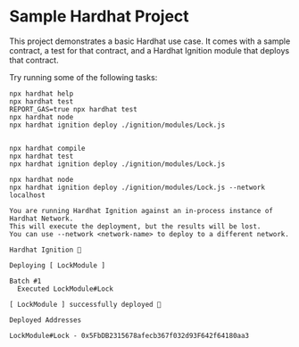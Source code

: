 # Sample Hardhat Project

This project demonstrates a basic Hardhat use case. It comes with a sample contract, a test for that contract, and a Hardhat Ignition module that deploys that contract.

Try running some of the following tasks:

```shell
npx hardhat help
npx hardhat test
REPORT_GAS=true npx hardhat test
npx hardhat node
npx hardhat ignition deploy ./ignition/modules/Lock.js


npx hardhat compile
npx hardhat test
npx hardhat ignition deploy ./ignition/modules/Lock.js

npx hardhat node
npx hardhat ignition deploy ./ignition/modules/Lock.js --network localhost

```

```
You are running Hardhat Ignition against an in-process instance of Hardhat Network.
This will execute the deployment, but the results will be lost.
You can use --network <network-name> to deploy to a different network.

Hardhat Ignition 🚀

Deploying [ LockModule ]

Batch #1
  Executed LockModule#Lock

[ LockModule ] successfully deployed 🚀

Deployed Addresses

LockModule#Lock - 0x5FbDB2315678afecb367f032d93F642f64180aa3
```